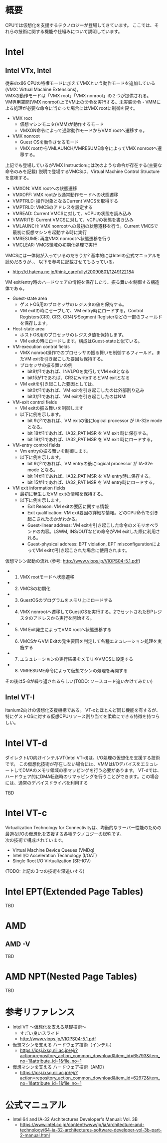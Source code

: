 # 概要
CPUでは仮想化を支援するテクノロジーが登場してきています。
ここでは、それらの技術に関する機能や仕組みについて説明しています。

# Intel

## Intel VTx, Intel
従来のx86 CPUの特権モードに加えてVMXという動作モードを追加している(VMX: Virtual Machine Extensions)。  
VMXの動作モードは「VMX root」「VMX nonroot」の２つが提供される。  
VM専用空間(VMX nonroot)上でVM上の命令を実行する。未実装命令・VMMによる処理が必要な命令に当たった場合にはVMX rootに制御を戻す。

- VMX root
  - 仮想マシンモニタ(VMM)が動作するモード
  - VMXON命令によって通常動作モードからVMX rootへ遷移する。
- VMX nonroot
  - Guest OSを動作させるモード
  - VMX rootからVMLAUNCH/VMRESUME命令によってVMX nonrootへ遷移する。

上記でも登場しているがVMX Instructionには次のような命令が存在する(主要な命令のみを記載)
説明で登場するVMCSは、Virtual Machine Control Structureを意味する。
- VMXON: VMX rootへの状態遷移
- VMXOFF: VMX rootから通常動作モードへの状態遷移
- VMPTRLD: 操作対象となるCurrent VMCSを取得する
- VMPTRLD: VMCSのアドレスを設定する
- VMREAD: Current VMCSに対して、vCPUの状態を読み込み
- VMWRITE: Current VMCSに対して、vCPUの状態を書き込み
- VMLAUNCH: VMX nonrootへの最初の状態遷移を行う。Current VMCSで最初に仮想マシンを起動する時に実行
- VMRESUME: 再度VMX nonrootへ状態遷移を行う
- VMCLEAR: VMCS領域の初期化処理で実行

VMCSには一体何が入っているのだろうか? 基本的にはIntelの公式マニュアルを読めだろうが、、
以下を参考に記載させてもらっている。
- http://d.hatena.ne.jp/think_carefully/20090801/1249122184

VM exit/entry時のハードウェアの情報を保存したり、振る舞いを制御する構造体である。
- Guest-state area
  - ゲストOS用のプロセッサのレジスタの値を保持する。
  - VM exitの時にセーブして、VM entry時にロードする。Control Registers(CR0, CR3, CR4)やSegment Registerなどの一部のフィールドを保存します。
- Host-state area
  - ホストOS用のプロセッサのレジスタ値を保持します。
  - VM exitの時にロードします。構成はGuest-stateと似ている。
- VM-execution control fields
  - VMX nonroot操作でのプロセッサの振る舞いを制御するフィールド。またVM exitを引き起こした要因も保持する。
  - プロセッサの振る舞いの例
    - bit9が1であれば、INVLPGを実行してVM exitとなる
    - bit15が1であれば、CR3にwriteするとVM exitとなる
  - VM exitを引き起こした要因としては、
    - bit0が1であれば、VM exitを引き起こしたのは外部割り込み
    - bit3が1であれば、VM exitを引き起こしたのはNMI
- VM-exit control fields
  - VM exitの振る舞いを制御します 
  - 以下に例を示します。
    - bit 9が1であれば、VM exitの後にlogical processor が IA-32e mode となる。
    - bit 18が1であれば、IA32_PAT MSR を VM exit 時に保存する。
    - bit 19が1であれば、IA32_PAT MSR を VM exit 時にロードする。
- VM-entry control fields
  - Vm entryの振る舞いを制御します。
  - 以下に例を示します。
    - bit 9が1であれば、VM entryの後にlogical processor が IA-32e mode となる。
    - bit 14が1であれば、IA32_PAT MSR を VM entry時に保存する。
    - bit 15が1であれば、IA32_PAT MSR を VM entry時にロードする。
- VM exit information fields
  - 最初に発生したVM exitの情報を保持する。
  - 以下に例を示します。
    - Exit Reason: VM exitの要因に関する情報
    - Exit qualification: VM exit要因の詳細な情報。どのCPU命令で引き起こされたのかがわかる。
    - Guest-linear address: VM exitを引き起こした命令のメモリオペランドの内容。LSWM, INS/OUTなどの命令がVM exitした際に利用される。
    - Guest-physical address: EPT violation, EPT misconfigurationによってVM exitが引き起こされた場合に使用されます。

仮想マシン起動の流れ (参考: http://www.viops.jp/VIOPS04-5.1.pdf)
- 1. VMX rootモードへ状態遷移
- 2. VMCSの初期化
- 3. GuestOSのプログラムをメモリ上にロードする
- 4. VMX nonrootへ遷移してGuestOSを実行する。2でセットされたEIPレジスタのアドレスから実行を開始する。
- 5. VM Exit発生によってVMX rootへ状態遷移する
- 6. VMCSからVM Exitの発生要因を判定して各種エミュレーション処理を実施する
- 7. エミュレーションの実行結果をメモリやVMCSに設定する
- 8. VMRESUME命令によって仮想マシンの処理を再開する

その後は5-8が繰り返されるらしい(TODO: ソースコード追いかけてみたい)

## Intel VT-I
Itanium2向けの仮想化支援機構である。
VT-xとほとんど同じ機能を有するが、特にゲストOSに対する仮想CPUリソース割り当てを柔軟にできる特徴を持つらしい。



# Intel VT-d
ダイレクトI/O向けインテルVT(Intel VT-d)は、I/O処理の仮想化を支援する技術です。
この仮想化技術が存在しない場合には、VMMはI/OデバイスをエミュレートしてDMAのメモリ領域の李マッピングを行う必要があります。
VT-dでは、ハードウェア的にDMA転送時のリマッピングを行うことができます。この場合には、通常のデバイスドライバを利用する

TBD

# Intel VT-c
Virtualization Technology for Connectivityは、均衡的なサーバー性能のための最適なI/Oの仮想化を支援する各種テクノロジーの総称です。  
次の技術で構成されています。
- Virtual Machine Device Queues (VMDq)
- Intel I/O Acceleration Technology (I/OAT)
- Single Root I/O Virtualization (SR-IOV) 

(TODO: 上記の３つの技術を深追いする)

# Intel EPT(Extended Page Tables)
TBD


# AMD
## AMD -V
TBD

# AMD NPT(Nested Page Tables)
TBD


# 参考リファレンス
- Intel VT ～仮想化を支える基礎技術～
  - すごい良いスライド
  - http://www.viops.jp/VIOPS04-5.1.pdf
- 仮想マシンを支える ハードウェア技術（インテル）
  - https://ipsj.ixsq.nii.ac.jp/ej/?action=repository_action_common_download&item_id=65793&item_no=1&attribute_id=1&file_no=1
- 仮想マシンを支える ハードウェア技術（AMD）
  - https://ipsj.ixsq.nii.ac.jp/ej/?action=repository_action_common_download&item_id=62972&item_no=1&attribute_id=1&file_no=1


# 公式マニュアル
- Intel 64 and IA-32 Architectures Developer's Manual: Vol. 3B
  - https://www.intel.co.jp/content/www/jp/ja/architecture-and-technology/64-ia-32-architectures-software-developer-vol-3b-part-2-manual.html
